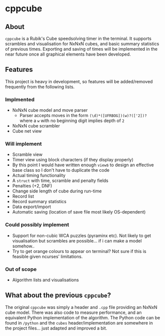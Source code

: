 # cppcube

## About
`cppcube` is a Rubik's Cube speedsolving timer in the terminal. It supports scrambles
and visualisation for NxNxN cubes, and basic summary statistics of previous times.
Exporting and saving of times will be implemented in the near future once
all graphical elements have been developed.

## Features
This project is heavy in development, so features will be added/removed frequently from
the following lists.

### Implmented
- NxNxN cube model and move parser
    - Parser accepts moves in the form `(\d)*([UFRBOG])(w)?(['2])?`
      where a `w` with no beginning digit implies depth of `2`
- NxNxN cube scrambler
- Cube net view

### Will implement
- Scramble view
- Timer view using block characters (if they display properly)
- By this point I would have written enough `view`s to design an effective
  base class so I don't have to duplicate the code
- Actual timing functionality
- A `struct` with time, scramble and penalty fields
- Penalties (+2, DNF)
- Change side length of cube during run-time
- Record list
- Record summary statistics
- Data export/import
- Automatic saving (location of save file most likely OS-dependent)

### Could possibly implement
- Support for non-cubic WCA puzzles (pyraminx etc). Not likely to get visualisation
  but scrambles are possible... if i can make a model somehow..
- Try to get orange colours to appear on terminal? Not sure if this is feasible given
  ncurses' limitations.

### Out of scope
- Algorithm lists and visualisations


## What about the previous `cppcube`?
The original `cppcube` was simply a header and `.cpp` file providing an
NxNxN cube model. There was also code to measure performance, and an equivalent
Python implementation of the algorithm. The Python code can be found in `/python`
and the `cubes` header/implementation are somewhere in the project files... just adapted
and improved a bit.
